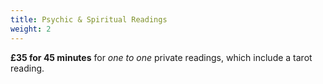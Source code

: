 ```yaml
---
title: Psychic & Spiritual Readings
weight: 2
---
```


**£35 for 45 minutes** for *one to one* private readings, which include a tarot reading.
